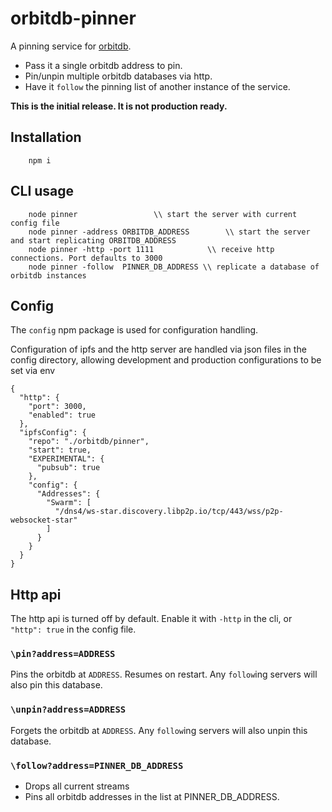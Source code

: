 # orbitdb-pinner
A pinning service for [orbitdb](https://github.com/orbitdb/orbit-db/).

* Pass it a single orbitdb address to pin.
* Pin/unpin multiple orbitdb databases via http.
* Have it `follow` the pinning list of another instance of the service.

**This is the initial release. It is not production ready.**

## Installation
```
	npm i
```

## CLI usage

```
	node pinner				    \\ start the server with current config file
	node pinner -address ORBITDB_ADDRESS 	    \\ start the server and start replicating ORBITDB_ADDRESS
	node pinner -http -port 1111	  	    \\ receive http connections. Port defaults to 3000
	node pinner -follow  PINNER_DB_ADDRESS \\ replicate a database of orbitdb instances
```

## Config

The `config` npm package is used for configuration handling.

Configuration of ipfs and the http server are handled via json files in the config directory, allowing development and production configurations to be set via env

```
{
  "http": {
    "port": 3000,
    "enabled": true
  },
  "ipfsConfig": {
    "repo": "./orbitdb/pinner",
    "start": true,
    "EXPERIMENTAL": {
      "pubsub": true
    },
    "config": {
      "Addresses": {
        "Swarm": [
          "/dns4/ws-star.discovery.libp2p.io/tcp/443/wss/p2p-websocket-star"
        ]
      }
    }
  }
}
```

## Http api

The http api is turned off by default. Enable it with `-http` in the cli, or `"http": true` in the config file.

### `\pin?address=ADDRESS`

Pins the orbitdb at `ADDRESS`. Resumes on restart. Any `follow`ing servers will also pin this database.

### `\unpin?address=ADDRESS`

Forgets the orbitdb at `ADDRESS`. Any `follow`ing servers will also unpin this database.

### `\follow?address=PINNER_DB_ADDRESS`

* Drops all current streams
* Pins all orbitdb addresses in the list at PINNER_DB_ADDRESS.

